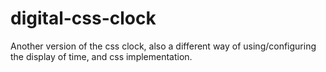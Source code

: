 # digital-css-clock
Another version of the css clock, also a different way of using/configuring the display of time, and css implementation. 
